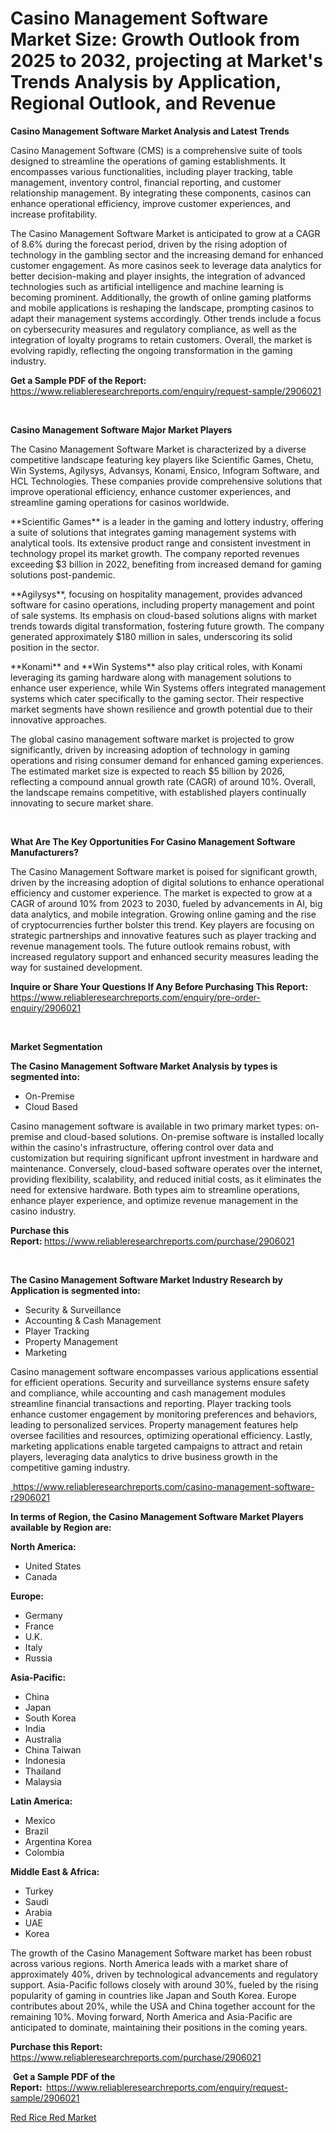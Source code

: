 <p><h1>Casino Management Software Market Size: Growth Outlook from 2025 to 2032, projecting at Market's Trends Analysis by Application, Regional Outlook, and Revenue</h1></p><p><strong>Casino Management Software Market Analysis and Latest Trends</strong></p>
<p><p>Casino Management Software (CMS) is a comprehensive suite of tools designed to streamline the operations of gaming establishments. It encompasses various functionalities, including player tracking, table management, inventory control, financial reporting, and customer relationship management. By integrating these components, casinos can enhance operational efficiency, improve customer experiences, and increase profitability.</p><p>The Casino Management Software Market is anticipated to grow at a CAGR of 8.6% during the forecast period, driven by the rising adoption of technology in the gambling sector and the increasing demand for enhanced customer engagement. As more casinos seek to leverage data analytics for better decision-making and player insights, the integration of advanced technologies such as artificial intelligence and machine learning is becoming prominent. Additionally, the growth of online gaming platforms and mobile applications is reshaping the landscape, prompting casinos to adapt their management systems accordingly. Other trends include a focus on cybersecurity measures and regulatory compliance, as well as the integration of loyalty programs to retain customers. Overall, the market is evolving rapidly, reflecting the ongoing transformation in the gaming industry.</p></p>
<p><strong>Get a Sample PDF of the Report:&nbsp;</strong> <a href="https://www.reliableresearchreports.com/enquiry/request-sample/2906021?utm_campaign=2646&utm_medium=2&utm_source=Github&utm_content=ia&utm_term=12032025&utm_id=casino-management-software">https://www.reliableresearchreports.com/enquiry/request-sample/2906021</a></p>
<p>&nbsp;</p>
<p><strong>Casino Management Software Major Market Players</strong></p>
<p><p>The Casino Management Software Market is characterized by a diverse competitive landscape featuring key players like Scientific Games, Chetu, Win Systems, Agilysys, Advansys, Konami, Ensico, Infogram Software, and HCL Technologies. These companies provide comprehensive solutions that improve operational efficiency, enhance customer experiences, and streamline gaming operations for casinos worldwide.</p><p>**Scientific Games** is a leader in the gaming and lottery industry, offering a suite of solutions that integrates gaming management systems with analytical tools. Its extensive product range and consistent investment in technology propel its market growth. The company reported revenues exceeding $3 billion in 2022, benefiting from increased demand for gaming solutions post-pandemic.</p><p>**Agilysys**, focusing on hospitality management, provides advanced software for casino operations, including property management and point of sale systems. Its emphasis on cloud-based solutions aligns with market trends towards digital transformation, fostering future growth. The company generated approximately $180 million in sales, underscoring its solid position in the sector.</p><p>**Konami** and **Win Systems** also play critical roles, with Konami leveraging its gaming hardware along with management solutions to enhance user experience, while Win Systems offers integrated management systems which cater specifically to the gaming sector. Their respective market segments have shown resilience and growth potential due to their innovative approaches.</p><p>The global casino management software market is projected to grow significantly, driven by increasing adoption of technology in gaming operations and rising consumer demand for enhanced gaming experiences. The estimated market size is expected to reach $5 billion by 2026, reflecting a compound annual growth rate (CAGR) of around 10%. Overall, the landscape remains competitive, with established players continually innovating to secure market share.</p></p>
<p>&nbsp;</p>
<p><strong>What Are The Key Opportunities For Casino Management Software Manufacturers?</strong></p>
<p><p>The Casino Management Software market is poised for significant growth, driven by the increasing adoption of digital solutions to enhance operational efficiency and customer experience. The market is expected to grow at a CAGR of around 10% from 2023 to 2030, fueled by advancements in AI, big data analytics, and mobile integration. Growing online gaming and the rise of cryptocurrencies further bolster this trend. Key players are focusing on strategic partnerships and innovative features such as player tracking and revenue management tools. The future outlook remains robust, with increased regulatory support and enhanced security measures leading the way for sustained development.</p></p>
<p><strong>Inquire or Share Your Questions If Any Before Purchasing This Report:</strong> <a href="https://www.reliableresearchreports.com/enquiry/pre-order-enquiry/2906021?utm_campaign=2646&utm_medium=2&utm_source=Github&utm_content=ia&utm_term=12032025&utm_id=casino-management-software">https://www.reliableresearchreports.com/enquiry/pre-order-enquiry/2906021</a></p>
<p>&nbsp;</p>
<p><strong>Market Segmentation</strong></p>
<p><strong>The Casino Management Software Market Analysis by types is segmented into:</strong></p>
<p><ul><li>On-Premise</li><li>Cloud Based</li></ul></p>
<p><p>Casino management software is available in two primary market types: on-premise and cloud-based solutions. On-premise software is installed locally within the casino's infrastructure, offering control over data and customization but requiring significant upfront investment in hardware and maintenance. Conversely, cloud-based software operates over the internet, providing flexibility, scalability, and reduced initial costs, as it eliminates the need for extensive hardware. Both types aim to streamline operations, enhance player experience, and optimize revenue management in the casino industry.</p></p>
<p><strong>Purchase this Report:&nbsp;</strong><a href="https://www.reliableresearchreports.com/purchase/2906021?utm_campaign=2646&utm_medium=2&utm_source=Github&utm_content=ia&utm_term=12032025&utm_id=casino-management-software">https://www.reliableresearchreports.com/purchase/2906021</a></p>
<p>&nbsp;</p>
<p><strong>The Casino Management Software Market Industry Research by Application is segmented into:</strong></p>
<p><ul><li>Security & Surveillance</li><li>Accounting & Cash Management</li><li>Player Tracking</li><li>Property Management</li><li>Marketing</li></ul></p>
<p><p>Casino management software encompasses various applications essential for efficient operations. Security and surveillance systems ensure safety and compliance, while accounting and cash management modules streamline financial transactions and reporting. Player tracking tools enhance customer engagement by monitoring preferences and behaviors, leading to personalized services. Property management features help oversee facilities and resources, optimizing operational efficiency. Lastly, marketing applications enable targeted campaigns to attract and retain players, leveraging data analytics to drive business growth in the competitive gaming industry.</p></p>
<p><a href="https://www.reliableresearchreports.com/casino-management-software-r2906021?utm_campaign=2646&utm_medium=2&utm_source=Github&utm_content=ia&utm_term=12032025&utm_id=casino-management-software">&nbsp;https://www.reliableresearchreports.com/casino-management-software-r2906021</a></p>
<p><strong>In terms of Region, the Casino Management Software Market Players available by Region are:</strong></p>
<p>
    <p> <strong> North America: </strong>
        <ul>
            <li>United States</li>
            <li>Canada</li>
        </ul>
        </p> 
    <p> <strong> Europe: </strong>
        <ul>
            <li>Germany</li>
            <li>France</li>
            <li>U.K.</li>
            <li>Italy</li>
            <li>Russia</li>
        </ul>
        </p> 
    <p> <strong> Asia-Pacific: </strong>
        <ul>
            <li>China</li>
            <li>Japan</li>
            <li>South Korea</li>
            <li>India</li>
            <li>Australia</li>
            <li>China Taiwan</li>
            <li>Indonesia</li>
            <li>Thailand</li>
            <li>Malaysia</li>
        </ul>
        </p> 
    <p> <strong> Latin America: </strong>
        <ul>
            <li>Mexico</li>
            <li>Brazil</li>
            <li>Argentina Korea</li>
            <li>Colombia</li>
        </ul>
        </p> 
    <p> <strong> Middle East & Africa: </strong>
        <ul>
            <li>Turkey</li>
            <li>Saudi</li>
            <li>Arabia</li>
            <li>UAE</li>
            <li>Korea</li>
        </ul>
    </p>
    </p>
<p><p>The growth of the Casino Management Software market has been robust across various regions. North America leads with a market share of approximately 40%, driven by technological advancements and regulatory support. Asia-Pacific follows closely with around 30%, fueled by the rising popularity of gaming in countries like Japan and South Korea. Europe contributes about 20%, while the USA and China together account for the remaining 10%. Moving forward, North America and Asia-Pacific are anticipated to dominate, maintaining their positions in the coming years.</p></p>
<p><strong>Purchase this Report: </strong><a href="https://www.reliableresearchreports.com/purchase/2906021?utm_campaign=2646&utm_medium=2&utm_source=Github&utm_content=ia&utm_term=12032025&utm_id=casino-management-software">https://www.reliableresearchreports.com/purchase/2906021</a></p>
<p>&nbsp;<strong>Get a Sample PDF of the Report:&nbsp;&nbsp;</strong><a href="https://www.reliableresearchreports.com/enquiry/request-sample/2906021?utm_campaign=2646&utm_medium=2&utm_source=Github&utm_content=ia&utm_term=12032025&utm_id=casino-management-software">https://www.reliableresearchreports.com/enquiry/request-sample/2906021</a></p>
<p><strong></strong></p>
<p><p><a href="https://github.com/voigttyagi/Market-Research-Report-List-1/blob/main/red-rice-red-market.md?utm_campaign=2646&utm_medium=2&utm_source=Github&utm_content=ia&utm_term=12032025&utm_id=casino-management-software">Red Rice Red Market</a></p></p>